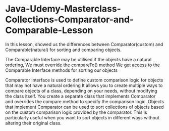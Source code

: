 # Java-Udemy-Masterclass-Collections-Comparator-and-Comparable-Lesson
In this lesson, showed us the differences between Comparator(custom) and Comparable(natural) for sorting and comparing objects.

The Comparable Interface may be utilised if the objects have a natural ordering, 
We must override the compareTo() method
We get access to the Comparable Interface methods for sorting our objects

Comparator Interface is used to define custom comparison logic for objects that may not have a natural ordering
It allows you to create multiple ways to compare objects of a class, depending on your needs, without modifying the class itself.
You create a separate class that implements Comparator<T> and overrides the compare method to specify the comparison logic.
Objects that implement Comparator can be used to sort collections of objects based on the custom comparison logic provided by the comparator.
This is particularly useful when you want to sort objects in different ways without altering their original class.
